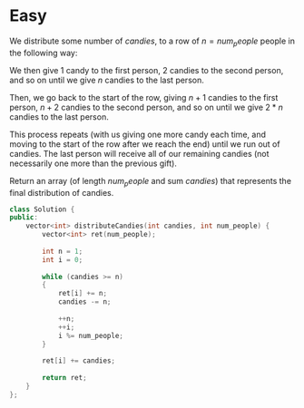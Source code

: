 # Easy

We distribute some number of $candies$, to a row of $n = num_people$ people in the following way:

We then give 1 candy to the first person, 2 candies to the second person, and so on until we give $n$ candies to the last person.

Then, we go back to the start of the row, giving $n + 1$ candies to the first person, $n + 2$ candies to the second person, and so on until we give $2 * n$ candies to the last person.

This process repeats (with us giving one more candy each time, and moving to the start of the row after we reach the end) until we run out of candies.  The last person will receive all of our remaining candies (not necessarily one more than the previous gift).

Return an array (of length $num_people$ and sum $candies$) that represents the final distribution of candies.

```cpp
class Solution {
public:
    vector<int> distributeCandies(int candies, int num_people) {
        vector<int> ret(num_people);
        
        int n = 1;
        int i = 0;
        
        while (candies >= n)
        {
            ret[i] += n;
            candies -= n;
            
            ++n;
            ++i;
            i %= num_people;
        }
        
        ret[i] += candies;
        
        return ret;
    }
};
```
